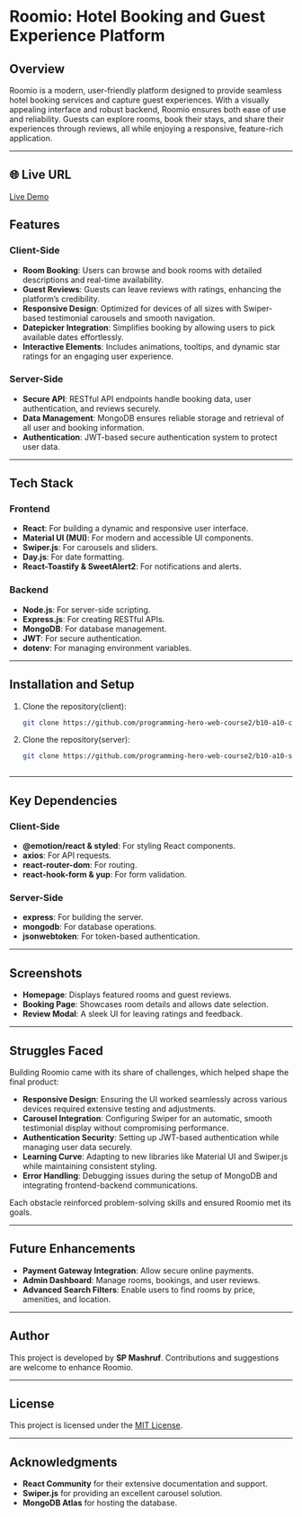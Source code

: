 # Roomio: Hotel Booking and Guest Experience Platform

## Overview

Roomio is a modern, user-friendly platform designed to provide seamless hotel booking services and capture guest experiences. With a visually appealing interface and robust backend, Roomio ensures both ease of use and reliability. Guests can explore rooms, book their stays, and share their experiences through reviews, all while enjoying a responsive, feature-rich application.

---

## 🌐 **Live URL**

[Live Demo](https://visa-voyage.firebaseapp.com/)

## Features

### Client-Side

- **Room Booking**: Users can browse and book rooms with detailed descriptions and real-time availability.
- **Guest Reviews**: Guests can leave reviews with ratings, enhancing the platform’s credibility.
- **Responsive Design**: Optimized for devices of all sizes with Swiper-based testimonial carousels and smooth navigation.
- **Datepicker Integration**: Simplifies booking by allowing users to pick available dates effortlessly.
- **Interactive Elements**: Includes animations, tooltips, and dynamic star ratings for an engaging user experience.

### Server-Side

- **Secure API**: RESTful API endpoints handle booking data, user authentication, and reviews securely.
- **Data Management**: MongoDB ensures reliable storage and retrieval of all user and booking information.
- **Authentication**: JWT-based secure authentication system to protect user data.

---

## Tech Stack

### Frontend

- **React**: For building a dynamic and responsive user interface.
- **Material UI (MUI)**: For modern and accessible UI components.
- **Swiper.js**: For carousels and sliders.
- **Day.js**: For date formatting.
- **React-Toastify & SweetAlert2**: For notifications and alerts.

### Backend

- **Node.js**: For server-side scripting.
- **Express.js**: For creating RESTful APIs.
- **MongoDB**: For database management.
- **JWT**: For secure authentication.
- **dotenv**: For managing environment variables.

---

## Installation and Setup

1. Clone the repository(client):
   ```bash
   git clone https://github.com/programming-hero-web-course2/b10-a10-client-side-hossainahmed2ndmarch.git
   ```
2. Clone the repository(server):
   ```bash
   git clone https://github.com/programming-hero-web-course2/b10-a10-server-side-hossainahmed2ndmarch.git
   ```
   ```

---

## Key Dependencies

### Client-Side

- **@emotion/react & styled**: For styling React components.
- **axios**: For API requests.
- **react-router-dom**: For routing.
- **react-hook-form & yup**: For form validation.

### Server-Side

- **express**: For building the server.
- **mongodb**: For database operations.
- **jsonwebtoken**: For token-based authentication.

---

## Screenshots

- **Homepage**: Displays featured rooms and guest reviews.
- **Booking Page**: Showcases room details and allows date selection.
- **Review Modal**: A sleek UI for leaving ratings and feedback.

---

## Struggles Faced

Building Roomio came with its share of challenges, which helped shape the final product:

- **Responsive Design**: Ensuring the UI worked seamlessly across various devices required extensive testing and adjustments.
- **Carousel Integration**: Configuring Swiper for an automatic, smooth testimonial display without compromising performance.
- **Authentication Security**: Setting up JWT-based authentication while managing user data securely.
- **Learning Curve**: Adapting to new libraries like Material UI and Swiper.js while maintaining consistent styling.
- **Error Handling**: Debugging issues during the setup of MongoDB and integrating frontend-backend communications.

Each obstacle reinforced problem-solving skills and ensured Roomio met its goals.

---

## Future Enhancements

- **Payment Gateway Integration**: Allow secure online payments.
- **Admin Dashboard**: Manage rooms, bookings, and user reviews.
- **Advanced Search Filters**: Enable users to find rooms by price, amenities, and location.

---

## Author

This project is developed by **SP Mashruf**. Contributions and suggestions are welcome to enhance Roomio.

---

## License

This project is licensed under the [MIT License](LICENSE).

---

## Acknowledgments

- **React Community** for their extensive documentation and support.
- **Swiper.js** for providing an excellent carousel solution.
- **MongoDB Atlas** for hosting the database.

